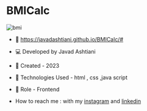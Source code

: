 # BMICalc
![bmi](https://github.com/javadashtiani/BMICalc/assets/134012615/84ea2514-78e1-4a90-ab35-6b65d3165e90)
- 🔗 https://javadashtiani.github.io/BMICalc/#
- 💻 Developed by Javad Ashtiani
- 📆 Created - 2023
- 🔧 Technologies Used - html , css ,java script
- 🧑‍ Role - Frontend

- How to reach me : with my [instagram](https://www.instagram.com/javadashtiani_web/) and [linkedin](https://www.linkedin.com/in/javadashtiani/)
